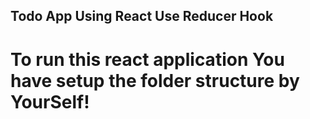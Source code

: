 ## Todo App Using React Use Reducer Hook

# To run this react application You have setup the folder structure by YourSelf!
